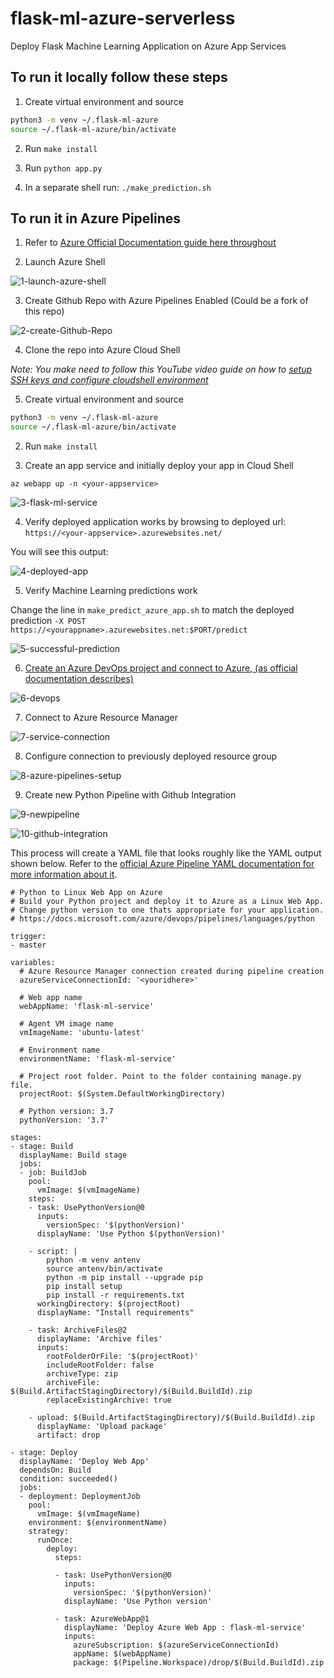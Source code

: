 # flask-ml-azure-serverless
Deploy Flask Machine Learning Application on Azure App Services

## To run it locally follow these steps

1.  Create virtual environment and source

```bash
python3 -m venv ~/.flask-ml-azure
source ~/.flask-ml-azure/bin/activate
```

2.  Run `make install`

3.  Run `python app.py`

4.  In a separate shell run: `./make_prediction.sh`

## To run it in Azure Pipelines

1.  Refer to [Azure Official Documentation guide here throughout](https://docs.microsoft.com/en-us/azure/devops/pipelines/ecosystems/python-webapp?view=azure-devops)

2. Launch Azure Shell  

![1-launch-azure-shell](https://user-images.githubusercontent.com/58792/89555246-cc169e00-d7dd-11ea-8164-88caa1b8beba.png)

3.  Create Github Repo with Azure Pipelines Enabled (Could be a fork of this repo)

![2-create-Github-Repo](https://user-images.githubusercontent.com/58792/89555912-a3db6f00-d7de-11ea-9d2f-5ac030b43ec9.png)

4. Clone the repo into Azure Cloud Shell

*Note:  You make need to follow this YouTube video guide on how to [setup SSH keys and configure cloudshell environment](https://www.youtube.com/watch?v=3vtBAfPjQus)*

5.  Create virtual environment and source

```bash
python3 -m venv ~/.flask-ml-azure
source ~/.flask-ml-azure/bin/activate
```

2.  Run `make install`

3.  Create an app service and initially deploy your app in Cloud Shell

`az webapp up -n <your-appservice>`

![3-flask-ml-service](https://user-images.githubusercontent.com/58792/89557009-2e709e00-d7e0-11ea-9b31-9090c8067a10.png)

4. Verify deployed application works by browsing to deployed url: `https://<your-appservice>.azurewebsites.net/`

You will see this output:

![4-deployed-app](https://user-images.githubusercontent.com/58792/89557343-a8088c00-d7e0-11ea-891c-4d88333b8097.png)

5.  Verify Machine Learning predictions work

Change the line in `make_predict_azure_app.sh` to match the deployed prediction
`-X POST https://<yourappname>.azurewebsites.net:$PORT/predict `

![5-successful-prediction](https://user-images.githubusercontent.com/58792/89557573-02a1e800-d7e1-11ea-8318-1c628e13dae7.png)

6. [Create an Azure DevOps project and connect to Azure, (as official documentation describes)](https://docs.microsoft.com/en-us/azure/devops/pipelines/ecosystems/python-webapp?view=azure-devops)

![6-devops](https://user-images.githubusercontent.com/58792/89558313-097d2a80-d7e2-11ea-8b65-df052b300331.png)

7.  Connect to Azure Resource Manager

![7-service-connection](https://user-images.githubusercontent.com/58792/89558869-d0918580-d7e2-11ea-8ffe-52cfaf95fe16.png)

8.  Configure connection to previously deployed resource group

![8-azure-pipelines-setup](https://user-images.githubusercontent.com/58792/89560149-988b4200-d7e4-11ea-9e25-3554ac2bd8fd.png)

9.  Create new Python Pipeline with Github Integration

![9-newpipeline](https://user-images.githubusercontent.com/58792/89560429-f750bb80-d7e4-11ea-9f85-241d65d25c55.png)

![10-github-integration](https://user-images.githubusercontent.com/58792/89560627-5282ae00-d7e5-11ea-8b0b-bdecfff0e4d3.png)


This process will create a YAML file that looks roughly like the YAML output shown below.  Refer to the [official Azure Pipeline YAML documentation for more information about it](https://docs.microsoft.com/en-us/azure/devops/pipelines/ecosystems/python-webapp?view=azure-devops#yaml-pipeline-explained).

```
# Python to Linux Web App on Azure
# Build your Python project and deploy it to Azure as a Linux Web App.
# Change python version to one thats appropriate for your application.
# https://docs.microsoft.com/azure/devops/pipelines/languages/python

trigger:
- master

variables:
  # Azure Resource Manager connection created during pipeline creation
  azureServiceConnectionId: '<youridhere>'
  
  # Web app name
  webAppName: 'flask-ml-service'

  # Agent VM image name
  vmImageName: 'ubuntu-latest'

  # Environment name
  environmentName: 'flask-ml-service'

  # Project root folder. Point to the folder containing manage.py file.
  projectRoot: $(System.DefaultWorkingDirectory)
  
  # Python version: 3.7
  pythonVersion: '3.7'

stages:
- stage: Build
  displayName: Build stage
  jobs:
  - job: BuildJob
    pool:
      vmImage: $(vmImageName)
    steps:
    - task: UsePythonVersion@0
      inputs:
        versionSpec: '$(pythonVersion)'
      displayName: 'Use Python $(pythonVersion)'
    
    - script: |
        python -m venv antenv
        source antenv/bin/activate
        python -m pip install --upgrade pip
        pip install setup
        pip install -r requirements.txt
      workingDirectory: $(projectRoot)
      displayName: "Install requirements"

    - task: ArchiveFiles@2
      displayName: 'Archive files'
      inputs:
        rootFolderOrFile: '$(projectRoot)'
        includeRootFolder: false
        archiveType: zip
        archiveFile: $(Build.ArtifactStagingDirectory)/$(Build.BuildId).zip
        replaceExistingArchive: true

    - upload: $(Build.ArtifactStagingDirectory)/$(Build.BuildId).zip
      displayName: 'Upload package'
      artifact: drop

- stage: Deploy
  displayName: 'Deploy Web App'
  dependsOn: Build
  condition: succeeded()
  jobs:
  - deployment: DeploymentJob
    pool:
      vmImage: $(vmImageName)
    environment: $(environmentName)
    strategy:
      runOnce:
        deploy:
          steps:
          
          - task: UsePythonVersion@0
            inputs:
              versionSpec: '$(pythonVersion)'
            displayName: 'Use Python version'

          - task: AzureWebApp@1
            displayName: 'Deploy Azure Web App : flask-ml-service'
            inputs:
              azureSubscription: $(azureServiceConnectionId)
              appName: $(webAppName)
              package: $(Pipeline.Workspace)/drop/$(Build.BuildId).zip
  ```


